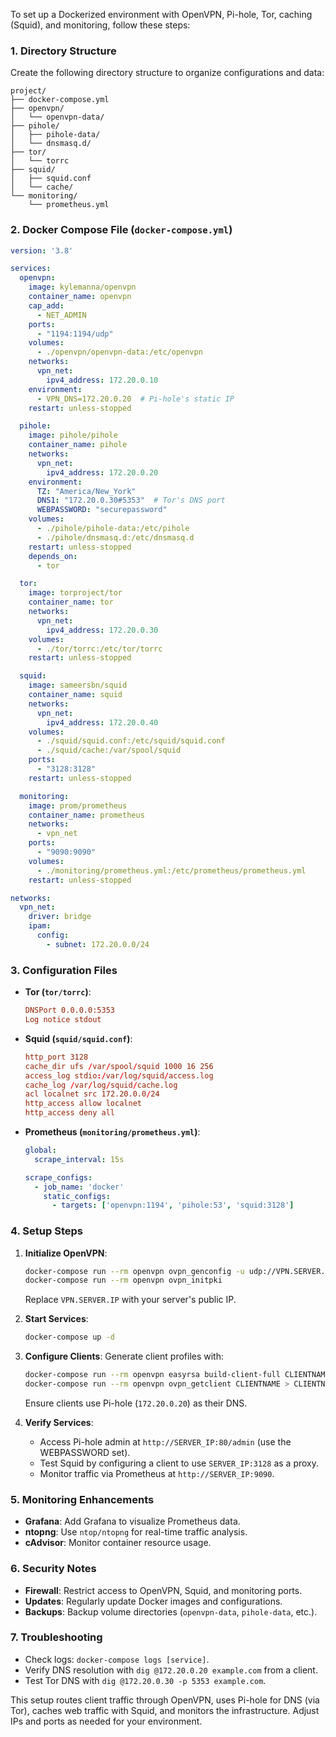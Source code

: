 To set up a Dockerized environment with OpenVPN, Pi-hole, Tor, caching (Squid), and monitoring, follow these steps:

### 1. **Directory Structure**
Create the following directory structure to organize configurations and data:
```
project/
├── docker-compose.yml
├── openvpn/
│   └── openvpn-data/
├── pihole/
│   ├── pihole-data/
│   └── dnsmasq.d/
├── tor/
│   └── torrc
├── squid/
│   ├── squid.conf
│   └── cache/
└── monitoring/
    └── prometheus.yml
```

### 2. **Docker Compose File (`docker-compose.yml`)**
```yaml
version: '3.8'

services:
  openvpn:
    image: kylemanna/openvpn
    container_name: openvpn
    cap_add:
      - NET_ADMIN
    ports:
      - "1194:1194/udp"
    volumes:
      - ./openvpn/openvpn-data:/etc/openvpn
    networks:
      vpn_net:
        ipv4_address: 172.20.0.10
    environment:
      - VPN_DNS=172.20.0.20  # Pi-hole's static IP
    restart: unless-stopped

  pihole:
    image: pihole/pihole
    container_name: pihole
    networks:
      vpn_net:
        ipv4_address: 172.20.0.20
    environment:
      TZ: "America/New_York"
      DNS1: "172.20.0.30#5353"  # Tor's DNS port
      WEBPASSWORD: "securepassword"
    volumes:
      - ./pihole/pihole-data:/etc/pihole
      - ./pihole/dnsmasq.d:/etc/dnsmasq.d
    restart: unless-stopped
    depends_on:
      - tor

  tor:
    image: torproject/tor
    container_name: tor
    networks:
      vpn_net:
        ipv4_address: 172.20.0.30
    volumes:
      - ./tor/torrc:/etc/tor/torrc
    restart: unless-stopped

  squid:
    image: sameersbn/squid
    container_name: squid
    networks:
      vpn_net:
        ipv4_address: 172.20.0.40
    volumes:
      - ./squid/squid.conf:/etc/squid/squid.conf
      - ./squid/cache:/var/spool/squid
    ports:
      - "3128:3128"
    restart: unless-stopped

  monitoring:
    image: prom/prometheus
    container_name: prometheus
    networks:
      - vpn_net
    ports:
      - "9090:9090"
    volumes:
      - ./monitoring/prometheus.yml:/etc/prometheus/prometheus.yml
    restart: unless-stopped

networks:
  vpn_net:
    driver: bridge
    ipam:
      config:
        - subnet: 172.20.0.0/24
```

### 3. **Configuration Files**

- **Tor (`tor/torrc`)**:
  ```ini
  DNSPort 0.0.0.0:5353
  Log notice stdout
  ```

- **Squid (`squid/squid.conf`)**:
  ```conf
  http_port 3128
  cache_dir ufs /var/spool/squid 1000 16 256
  access_log stdio:/var/log/squid/access.log
  cache_log /var/log/squid/cache.log
  acl localnet src 172.20.0.0/24
  http_access allow localnet
  http_access deny all
  ```

- **Prometheus (`monitoring/prometheus.yml`)**:
  ```yaml
  global:
    scrape_interval: 15s

  scrape_configs:
    - job_name: 'docker'
      static_configs:
        - targets: ['openvpn:1194', 'pihole:53', 'squid:3128']
  ```

### 4. **Setup Steps**

1. **Initialize OpenVPN**:
   ```bash
   docker-compose run --rm openvpn ovpn_genconfig -u udp://VPN.SERVER.IP
   docker-compose run --rm openvpn ovpn_initpki
   ```
   Replace `VPN.SERVER.IP` with your server's public IP.

2. **Start Services**:
   ```bash
   docker-compose up -d
   ```

3. **Configure Clients**:
   Generate client profiles with:
   ```bash
   docker-compose run --rm openvpn easyrsa build-client-full CLIENTNAME nopass
   docker-compose run --rm openvpn ovpn_getclient CLIENTNAME > CLIENTNAME.ovpn
   ```
   Ensure clients use Pi-hole (`172.20.0.20`) as their DNS.

4. **Verify Services**:
   - Access Pi-hole admin at `http://SERVER_IP:80/admin` (use the WEBPASSWORD set).
   - Test Squid by configuring a client to use `SERVER_IP:3128` as a proxy.
   - Monitor traffic via Prometheus at `http://SERVER_IP:9090`.

### 5. **Monitoring Enhancements**
- **Grafana**: Add Grafana to visualize Prometheus data.
- **ntopng**: Use `ntop/ntopng` for real-time traffic analysis.
- **cAdvisor**: Monitor container resource usage.

### 6. **Security Notes**
- **Firewall**: Restrict access to OpenVPN, Squid, and monitoring ports.
- **Updates**: Regularly update Docker images and configurations.
- **Backups**: Backup volume directories (`openvpn-data`, `pihole-data`, etc.).

### 7. **Troubleshooting**
- Check logs: `docker-compose logs [service]`.
- Verify DNS resolution with `dig @172.20.0.20 example.com` from a client.
- Test Tor DNS with `dig @172.20.0.30 -p 5353 example.com`.

This setup routes client traffic through OpenVPN, uses Pi-hole for DNS (via Tor), caches web traffic with Squid, and monitors the infrastructure. Adjust IPs and ports as needed for your environment.